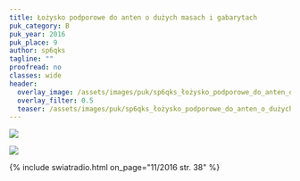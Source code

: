 ```yaml
---
title: Łożysko podporowe do anten o dużych masach i gabarytach
puk_category: B
puk_year: 2016
puk_place: 9
author: sp6qks
tagline: ""
proofread: no
classes: wide
header:
  overlay_image: /assets/images/puk/sp6qks_łożysko_podporowe_do_anten_o_dużych_masach_i_gabarytach.jpg
  overlay_filter: 0.5
  teaser: /assets/images/puk/sp6qks_łożysko_podporowe_do_anten_o_dużych_masach_i_gabarytach.jpg
---
```






 



![](assets/data/img/projects/dummy-proj.jpg) 


![](assets/img/work-in-progress.jpg) 


{% include swiatradio.html on_page="11/2016 str. 38" %}

 









